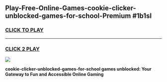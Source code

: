 
## Play-Free-Online-Games-cookie-clicker-unblocked-games-for-school-Premium #1b1sl
<h3>
<a href="https://premium.freeplayer.one?title=cookie-clicker-unblocked-games-for-school&ref=8M">CLICK TO PLAY</a></h3>
<hr>

<h3>
<a href="https://premium.freeplayer.one?title=cookie-clicker-unblocked-games-for-school&ref=8M">CLICK 2 PLAY</a>
  
</h3>

<a href="https://premium.freeplayer.one?title=cookie-clicker-unblocked-games-for-school&ref=8M"><img src="https://clearcache.store/games.png"></a>


**cookie-clicker-unblocked-games-for-school games unblocked: Your Gateway to Fun and Accessible Online Gaming**
